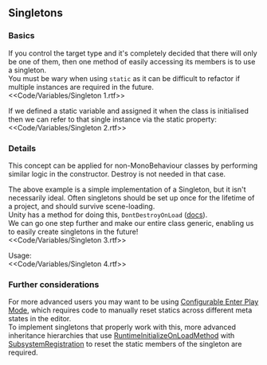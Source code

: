 ## Singletons
### Basics
If you control the target type and it's completely decided that there will only be one of them, then one method of easily accessing its members is to use a singleton.  
You must be wary when using `static` as it can be difficult to refactor if multiple instances are required in the future.  
<<Code/Variables/Singleton 1.rtf>>

If we defined a static variable and assigned it when the class is initialised then we can refer to that single instance via the static property:  
<<Code/Variables/Singleton 2.rtf>>

### Details
This concept can be applied for non-MonoBehaviour classes by performing similar logic in the constructor. Destroy is not needed in that case.

The above example is a simple implementation of a Singleton, but it isn't necessarily ideal. Often singletons should be set up once for the lifetime of a project, and should survive scene-loading.  
Unity has a method for doing this, `DontDestroyOnLoad` ([docs](https://docs.unity3d.com/ScriptReference/Object.DontDestroyOnLoad.html)).  
We can go one step further and make our entire class generic, enabling us to easily create singletons in the future!  
<<Code/Variables/Singleton 3.rtf>>

Usage:  
<<Code/Variables/Singleton 4.rtf>>

### Further considerations
For more advanced users you may want to be using [Configurable Enter Play Mode](https://docs.unity3d.com/2019.3/Documentation/Manual/ConfigurableEnterPlayMode.html), which requires code to manually reset statics across different meta states in the editor.  
To implement singletons that properly work with this, more advanced inheritance hierarchies that use [RuntimeInitializeOnLoadMethod](https://docs.unity3d.com/ScriptReference/RuntimeInitializeOnLoadMethodAttribute.html) with [SubsystemRegistration](https://docs.unity3d.com/ScriptReference/RuntimeInitializeLoadType.SubsystemRegistration.html) to reset the static members of the singleton are required.